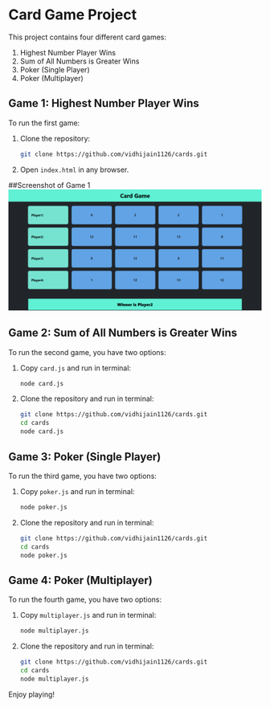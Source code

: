 # Card Game Project

This project contains four different card games:
1. Highest Number Player Wins
2. Sum of All Numbers is Greater Wins
3. Poker (Single Player)
4. Poker (Multiplayer)

## Game 1: Highest Number Player Wins
To run the first game:
1. Clone the repository:
    ```bash
    git clone https://github.com/vidhijain1126/cards.git
    ```
2. Open `index.html` in any browser.

##Screenshot of Game 1
![image](https://github.com/vidhijain1126/cards/blob/main/card1.png)

## Game 2: Sum of All Numbers is Greater Wins
To run the second game, you have two options:
1. Copy `card.js` and run in terminal:
    ```bash
    node card.js
    ```
2. Clone the repository and run in terminal:
    ```bash
    git clone https://github.com/vidhijain1126/cards.git
    cd cards
    node card.js
    ```

## Game 3: Poker (Single Player)
To run the third game, you have two options:
1. Copy `poker.js` and run in terminal:
    ```bash
    node poker.js
    ```
2. Clone the repository and run in terminal:
    ```bash
    git clone https://github.com/vidhijain1126/cards.git
    cd cards
    node poker.js
    ```

## Game 4: Poker (Multiplayer)
To run the fourth game, you have two options:
1. Copy `multiplayer.js` and run in terminal:
    ```bash
    node multiplayer.js
    ```
2. Clone the repository and run in terminal:
    ```bash
    git clone https://github.com/vidhijain1126/cards.git
    cd cards
    node multiplayer.js
    ```

Enjoy playing!
